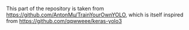 This part of the repository is taken from https://github.com/AntonMu/TrainYourOwnYOLO, which is itself inspired from https://github.com/qqwweee/keras-yolo3
